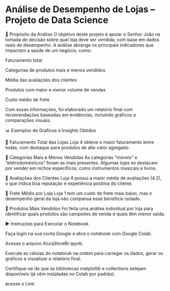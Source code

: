 # Análise de Desempenho de Lojas – Projeto de Data Science

🎯 Propósito da Análise
O objetivo deste projeto é apoiar o Senhor João na tomada de decisão sobre qual loja deve ser vendida, com base em dados reais de desempenho. A análise abrange os principais indicadores que impactam a saúde de um negócio, como:

Faturamento total

Categorias de produtos mais e menos vendidos

Média das avaliações dos clientes

Produtos com maior e menor volume de vendas

Custo médio de frete

Com essas informações, foi elaborado um relatório final com recomendações baseadas em evidências, incluindo gráficos e comparações visuais.


📊 Exemplos de Gráficos e Insights Obtidos

🔸 Faturamento Total das Lojas
Loja 4 obteve o maior faturamento entre todas, com destaque para produtos de alto valor agregado.

🔸 Categorias Mais e Menos Vendidas
As categorias “móveis” e “eletrodomésticos” foram as mais presentes. Algumas lojas se destacam por vender em nichos específicos, como instrumentos musicais e livros.

🔸 Avaliações dos Clientes
Loja 4 possui a maior média de avaliações (4.2), o que indica boa reputação e experiência positiva do cliente.

🔸 Frete Médio por Loja
Loja 1 tem um custo de frete mais baixo, mas o desempenho geral da loja não compensa esse benefício isolado.

🔸 Produtos Mais Vendidos
Foi feita uma análise individual por loja para identificar quais produtos são campeões de venda e quais têm menor saída.

▶️ Instruções para Executar o Notebook

Faça login na sua conta Google e abra o notebook com Google Colab.

Acesse o arquivo AluraStoreBr.ipynb.

Execute as células do notebook na ordem para carregar os dados, gerar os gráficos e visualizar o relatório final.

Certifique-se de que as bibliotecas matplotlib e collections estejam disponíveis (já vêm instaladas no Colab por padrão).

acesse o Link: 
